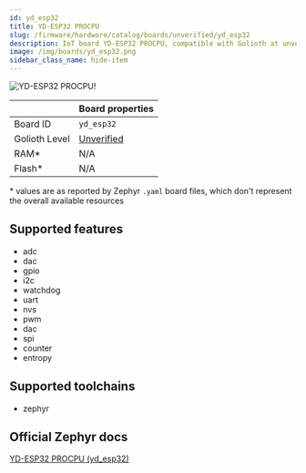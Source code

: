 ```yaml
---
id: yd_esp32
title: YD-ESP32 PROCPU
slug: /firmware/hardware/catalog/boards/unverified/yd_esp32
description: IoT board YD-ESP32 PROCPU, compatible with Golioth at unverified level.
image: /img/boards/yd_esp32.png
sidebar_class_name: hide-item
---
```


[//]: # (This is an auto-generated file, do not edit! Changes to it will be lost upon re-generation)

![YD-ESP32 PROCPU!](/img/boards/yd_esp32.png "YD-ESP32 PROCPU")

|                | Board properties     |
| -------------  | -------------------- |
| Board ID       | `yd_esp32` |
| Golioth Level  | [Unverified](/firmware/hardware#unverified-boards) |
| RAM*           | N/A |
| Flash*         | N/A |

\* values are as reported by Zephyr `.yaml` board files, which don't represent the overall available resources



## Supported features

* adc
* dac
* gpio
* i2c
* watchdog
* uart
* nvs
* pwm
* dac
* spi
* counter
* entropy

## Supported toolchains

* zephyr

## Official Zephyr docs

[YD-ESP32 PROCPU (yd_esp32)](https://docs.zephyrproject.org/latest/boards/vcc-gnd/yd_esp32/doc/index.html)
